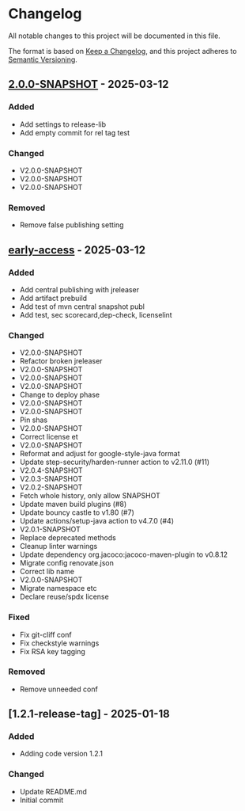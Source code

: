 # Changelog

All notable changes to this project will be documented in this file.

The format is based on [Keep a Changelog](https://keepachangelog.com/en/1.0.0/),
and this project adheres to [Semantic Versioning](https://semver.org/spec/v2.0.0.html).

## [2.0.0-SNAPSHOT] - 2025-03-12

### Added

- Add settings to release-lib
- Add empty commit for rel tag test

### Changed

- V2.0.0-SNAPSHOT
- V2.0.0-SNAPSHOT
- V2.0.0-SNAPSHOT

### Removed

- Remove false publishing setting

## [early-access] - 2025-03-12

### Added

- Add central publishing with jreleaser
- Add artifact prebuild
- Add test of mvn central snapshot publ
- Add test, sec scorecard,dep-check, licenselint

### Changed

- V2.0.0-SNAPSHOT
- Refactor broken jreleaser
- V2.0.0-SNAPSHOT
- V2.0.0-SNAPSHOT
- V2.0.0-SNAPSHOT
- Change to deploy phase
- V2.0.0-SNAPSHOT
- V2.0.0-SNAPSHOT
- Pin shas
- V2.0.0-SNAPSHOT
- Correct license et
- V2.0.0-SNAPSHOT
- Reformat and adjust for google-style-java format
- Update step-security/harden-runner action to v2.11.0 (#11)
- V2.0.4-SNAPSHOT
- V2.0.3-SNAPSHOT
- V2.0.2-SNAPSHOT
- Fetch whole history, only allow SNAPSHOT
- Update maven build plugins (#8)
- Update bouncy castle to v1.80 (#7)
- Update actions/setup-java action to v4.7.0 (#4)
- V2.0.1-SNAPSHOT
- Replace deprecated methods
- Cleanup linter warnings
- Update dependency org.jacoco:jacoco-maven-plugin to v0.8.12
- Migrate config renovate.json
- Correct lib name
- V2.0.0-SNAPSHOT
- Migrate namespace etc
- Declare reuse/spdx license

### Fixed

- Fix git-cliff conf
- Fix checkstyle warnings
- Fix RSA key tagging

### Removed

- Remove unneeded conf

## [1.2.1-release-tag] - 2025-01-18

### Added

- Adding code version 1.2.1

### Changed

- Update README.md
- Initial commit

[2.0.0-SNAPSHOT]: https://github.com/diggsweden/cose-lib/compare/early-access..v2.0.0-SNAPSHOT
[early-access]: https://github.com/diggsweden/cose-lib/compare/1.2.1-release-tag..early-access

<!-- generated by git-cliff -->
